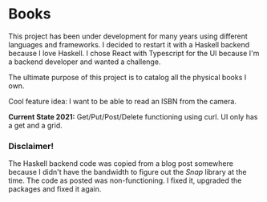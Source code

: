 # Books

This project has been under development for many years using different languages and frameworks.
I decided to restart it with a Haskell backend because I love Haskell.
I chose React with Typescript for the UI because I'm a backend developer and wanted a challenge.

The ultimate purpose of this project is to catalog all the physical books I own.

Cool feature idea:  I want to be able to read an ISBN from the camera.

**Current State 2021:** Get/Put/Post/Delete functioning using curl. UI only has a get and a grid.

### Disclaimer! 
The Haskell backend code was copied from a blog post somewhere because I didn't have the bandwidth to figure 
out the *Snap* library at the time.  The code as posted was non-functioning. I fixed it, upgraded the packages and 
fixed it again.
